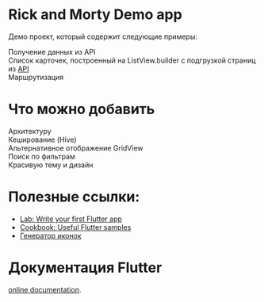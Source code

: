 # Rick and Morty Demo app

Демо проект, который содержит следующие примеры:

Получение данных из API  
Список карточек, построенный на ListView.builder с подгрузкой страниц из [API][1]  
Маршрутизация  

# Что можно добавить

Архитектуру  
Кеширование (Hive)  
Альтернативное отображение GridView  
Поиск по фильтрам  
Красивую тему и дизайн  

# Полезные ссылки:

- [Lab: Write your first Flutter app](https://flutter.dev/docs/get-started/codelab)
- [Cookbook: Useful Flutter samples](https://flutter.dev/docs/cookbook)
- [Генератор иконок][2]

# Документация Flutter
[online documentation](https://flutter.dev/docs).

[1]: https://rickandmortyapi.com/documentation
[2]: https://icon.kitchen/
